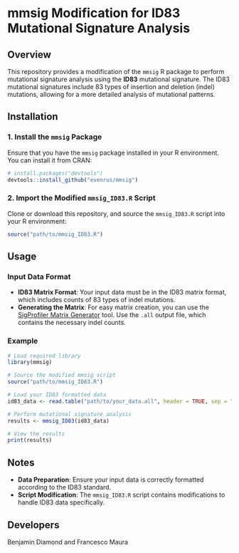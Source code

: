 # mmsig Modification for ID83 Mutational Signature Analysis

## Overview

This repository provides a modification of the `mmsig` R package to perform mutational signature analysis using the **ID83** mutational signature. The ID83 mutational signatures include 83 types of insertion and deletion (indel) mutations, allowing for a more detailed analysis of mutational patterns.

## Installation

### 1. Install the `mmsig` Package

Ensure that you have the `mmsig` package installed in your R environment. You can install it from CRAN:

```R
# install.packages("devtools")
devtools::install_github("evenrus/mmsig")
```

### 2. Import the Modified `mmsig_ID83.R` Script

Clone or download this repository, and source the `mmsig_ID83.R` script into your R environment:

```R
source("path/to/mmsig_ID83.R")
```

## Usage

### Input Data Format

- **ID83 Matrix Format**: Your input data must be in the ID83 matrix format, which includes counts of 83 types of indel mutations.
- **Generating the Matrix**: For easy matrix creation, you can use the [SigProfiler Matrix Generator](https://github.com/AlexandrovLab/SigProfilerMatrixGenerator) tool. Use the `.all` output file, which contains the necessary indel counts.

### Example

```R
# Load required library
library(mmsig)

# Source the modified mmsig script
source("path/to/mmsig_ID83.R")

# Load your ID83 formatted data
id83_data <- read.table("path/to/your_data.all", header = TRUE, sep = "\t", row.names = 1)

# Perform mutational signature analysis
results <- mmsig_ID83(id83_data)

# View the results
print(results)
```

## Notes

- **Data Preparation**: Ensure your input data is correctly formatted according to the ID83 standard.
- **Script Modification**: The `mmsig_ID83.R` script contains modifications to handle ID83 data specifically.

## Developers
Benjamin Diamond and Francesco Maura


